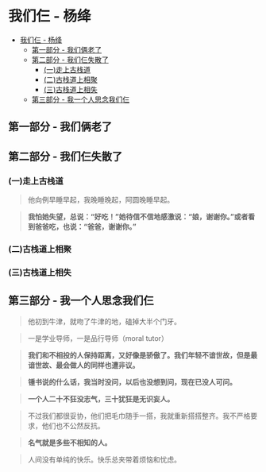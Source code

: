# 我们仨 - 杨绛

- [我们仨 - 杨绛](#%e6%88%91%e4%bb%ac%e4%bb%a8---%e6%9d%a8%e7%bb%9b)
  - [第一部分 - 我们俩老了](#%e7%ac%ac%e4%b8%80%e9%83%a8%e5%88%86---%e6%88%91%e4%bb%ac%e4%bf%a9%e8%80%81%e4%ba%86)
  - [第二部分 - 我们仨失散了](#%e7%ac%ac%e4%ba%8c%e9%83%a8%e5%88%86---%e6%88%91%e4%bb%ac%e4%bb%a8%e5%a4%b1%e6%95%a3%e4%ba%86)
    - [(一)走上古栈道](#%e4%b8%80%e8%b5%b0%e4%b8%8a%e5%8f%a4%e6%a0%88%e9%81%93)
    - [(二)古栈道上相聚](#%e4%ba%8c%e5%8f%a4%e6%a0%88%e9%81%93%e4%b8%8a%e7%9b%b8%e8%81%9a)
    - [(三)古栈道上相失](#%e4%b8%89%e5%8f%a4%e6%a0%88%e9%81%93%e4%b8%8a%e7%9b%b8%e5%a4%b1)
  - [第三部分 - 我一个人思念我们仨](#%e7%ac%ac%e4%b8%89%e9%83%a8%e5%88%86---%e6%88%91%e4%b8%80%e4%b8%aa%e4%ba%ba%e6%80%9d%e5%bf%b5%e6%88%91%e4%bb%ac%e4%bb%a8)

## 第一部分 - 我们俩老了
## 第二部分 - 我们仨失散了
### (一)走上古栈道
> 他向例早睡早起，我晚睡晚起，阿圆晚睡早起。

> **我怕她失望，总说：“好吃！”她待信不信地感激说：“娘，谢谢你。”或者看到爸爸吃，也说：“爸爸，谢谢你。”**
### (二)古栈道上相聚 
### (三)古栈道上相失
## 第三部分 - 我一个人思念我们仨
> 他初到牛津，就吻了牛津的地，磕掉大半个门牙。

> 一是学业导师，一是品行导师（moral tutor）

> **我们和不相投的人保持距离，又好像是骄傲了。我们年轻不谙世故，但是最谙世故、最会做人的同样也遭非议。**

> **锺书说的什么话，我当时没问，以后也没想到问，现在已没人可问。**

> **一个人二十不狂没志气，三十犹狂是无识妄人。**

> 不过我们都很妥协，他们把毛巾随手一搭，我就重新搭搭整齐。我不严格要求，他们也不公然反抗。

> **名气就是多些不相知的人。**

> 人间没有单纯的快乐。快乐总夹带着烦恼和忧虑。